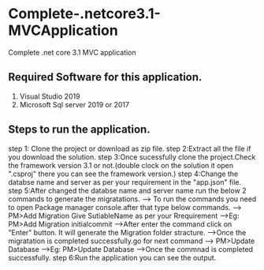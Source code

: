 # Complete-.netcore3.1-MVCApplication
Complete .net core 3.1 MVC application

Required Software for this application.
---------------------------------------
1. Visual Studio 2019
2. Microsoft Sql server 2019 or 2017

Steps to run the application.
-----------------------------
step 1: Clone the project or download as zip file.
step 2:Extract all the file if you download the solution.
step 3:Once sucessfully clone the project.Check the framework version 3.1 or not.(double clock on the solution it open ".csproj" there you can see the framework version.)
step 4:Change the databse name and server as per your requirement in the "app.json" file.
step 5:After changed the databse name and server name run the below 2 commands to generate the migratations.
         --> To run the commands you need to open Package manager console.after that type below commands.
         --> PM>Add Migration Give SutiableName as per your Rrequirement
         -->Eg: PM>Add Migration initialcommit
         -->After enter the command click on "Enter" button. It will generate the Migration folder stracture.
         -->Once the migratation is completed successfully.go for next command
         --> PM>Update Database
         -->Eg: PM>Update Database
         -->Once the commnad is completed successfully.
step 6:Run the application you can see the output.
         
 
 
